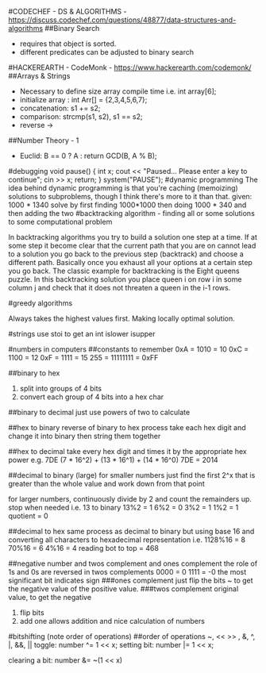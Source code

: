 #CODECHEF - DS & ALGORITHMS - https://discuss.codechef.com/questions/48877/data-structures-and-algorithms
##Binary Search
* requires that object is sorted.
* different predicates can be adjusted to binary search

#HACKEREARTH - CodeMonk - https://www.hackerearth.com/codemonk/
##Arrays & Strings
* Necessary to define size array compile time i.e. int array[6];
* initialize array : int Arr[] = {2,3,4,5,6,7};
* concatenation: s1 += s2;
* comparison: strcmp(s1, s2), s1 == s2;
* reverse -> 

##Number Theory - 1
* Euclid: B == 0 ? A : return GCD(B, A % B);



#debugging
void pause() {
	int x;
	cout << "Paused... Please enter a key to continue";
	cin >> x;
	return;
}
system("PAUSE");
#dynamic programming
The idea behind dynamic programming is that you're caching (memoizing) solutions to subproblems, though I think there's more to it than that.
given: 1000 * 1340 solve by first finding 1000*1000 then doing 1000 * 340 and then adding the two
#backtracking algorithm - finding all or some solutions to some computational problem

In backtracking algorithms you try to build a solution one step at a time. If at some step it become clear that the current path that you are on cannot lead to a solution you go back to the previous step (backtrack) and choose a different path. Basically once you exhaust all your options at a certain step you go back. The classic example for backtracking is the Eight queens puzzle. In this backtracking solution you place queen i on row i in some column j and check that it does not threaten a queen in the i-1 rows.

#greedy algorithms

Always takes the highest values first.
Making locally optimal solution.

#strings
use stoi to get an int
islower
isupper





#numbers in computers
##constants to remember
0xA = 1010 = 10
0xC = 1100 = 12
0xF = 1111 = 15
255 = 11111111 = 0xFF

##binary to hex
1. split into groups of 4 bits
2. convert each group of 4 bits into a hex char

##binary to decimal
just use powers of two to calculate

##hex to binary
reverse of binary to hex process
take each hex digit and change it into binary then string them together

##hex to decimal
take every hex digit and times it by the appropriate hex power
e.g.
7DE
(7 * 16^2) + (13 * 16^1) + (14 * 16^0)
7DE = 2014

##decimal to binary (large)
for smaller numbers just find the first 2^x that is greater than the whole value
and work down from that point

for larger numbers, continuously divide by 2 and count the remainders up. stop when needed
i.e. 
13 to binary
13%2 = 1
6%2 = 0
3%2 = 1
1%2 = 1 quotient = 0

##decimal to hex
same process as decimal to binary but using base 16 and converting all characters to hexadecimal representation
i.e. 
1128%16 = 8
70%16 = 6
4%16 = 4
reading bot to top = 468

##negative number and twos complement and ones complement
the role of 1s and 0s are reversed in twos complements
0000 = 0
1111 = -0 the most significant bit indicates sign
###ones complement
just flip the bits ~ to get the negative value of the positive value.
###twos complement
original value, to get the negative
1. flip bits
2. add one
allows addition and nice calculation of numbers

#bitshifting (note order of operations)
##order of operations
~, << >> , &, ^, |, &&, ||
toggle: 
number ^= 1  << x;
setting bit:
number |= 1 << x;

clearing a bit:
number &= ~(1 << x)




